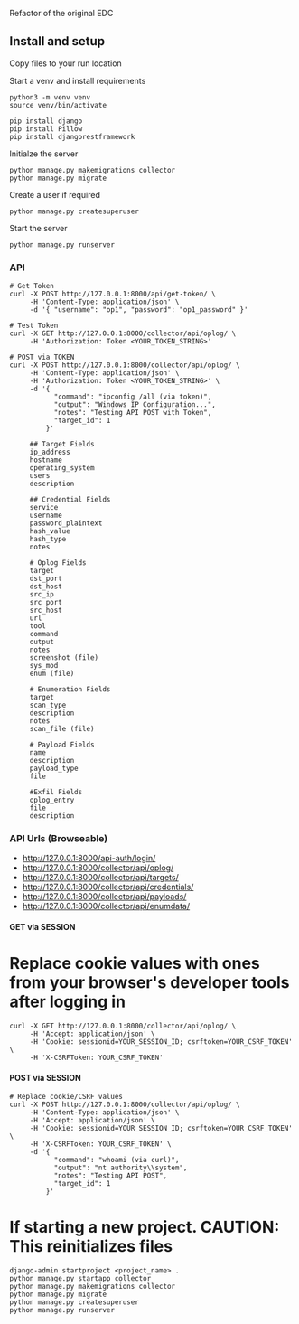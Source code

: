 Refactor of the original EDC

## Install and setup
Copy files to your run location

Start a venv and install requirements
```
python3 -m venv venv
source venv/bin/activate

pip install django
pip install Pillow
pip install djangorestframework
```

Initialze the server
```
python manage.py makemigrations collector
python manage.py migrate
```
Create a user if required
```
python manage.py createsuperuser

```

Start the server
```
python manage.py runserver
```

### API
```
# Get Token
curl -X POST http://127.0.0.1:8000/api/get-token/ \
     -H 'Content-Type: application/json' \
     -d '{ "username": "op1", "password": "op1_password" }'

# Test Token
curl -X GET http://127.0.0.1:8000/collector/api/oplog/ \
     -H 'Authorization: Token <YOUR_TOKEN_STRING>'

# POST via TOKEN
curl -X POST http://127.0.0.1:8000/collector/api/oplog/ \
     -H 'Content-Type: application/json' \
     -H 'Authorization: Token <YOUR_TOKEN_STRING>' \
     -d '{
           "command": "ipconfig /all (via token)",
           "output": "Windows IP Configuration...",
           "notes": "Testing API POST with Token",
           "target_id": 1
         }'

     ## Target Fields
     ip_address
     hostname
     operating_system
     users
     description

     ## Credential Fields
     service
     username
     password_plaintext
     hash_value
     hash_type
     notes

     # Oplog Fields
     target
     dst_port
     dst_host
     src_ip
     src_port
     src_host
     url
     tool
     command
     output
     notes
     screenshot (file)
     sys_mod
     enum (file)

     # Enumeration Fields
     target
     scan_type
     description
     notes
     scan_file (file)

     # Payload Fields
     name
     description
     payload_type
     file

     #Exfil Fields
     oplog_entry
     file
     description

```

### API Urls (Browseable)
- http://127.0.0.1:8000/api-auth/login/
- http://127.0.0.1:8000/collector/api/oplog/
- http://127.0.0.1:8000/collector/api/targets/
- http://127.0.0.1:8000/collector/api/credentials/
- http://127.0.0.1:8000/collector/api/payloads/
- http://127.0.0.1:8000/collector/api/enumdata/

#### GET via SESSION
# Replace cookie values with ones from your browser's developer tools after logging in
```
curl -X GET http://127.0.0.1:8000/collector/api/oplog/ \
     -H 'Accept: application/json' \
     -H 'Cookie: sessionid=YOUR_SESSION_ID; csrftoken=YOUR_CSRF_TOKEN' \
     -H 'X-CSRFToken: YOUR_CSRF_TOKEN'
```

#### POST via SESSION
```
# Replace cookie/CSRF values
curl -X POST http://127.0.0.1:8000/collector/api/oplog/ \
     -H 'Content-Type: application/json' \
     -H 'Accept: application/json' \
     -H 'Cookie: sessionid=YOUR_SESSION_ID; csrftoken=YOUR_CSRF_TOKEN' \
     -H 'X-CSRFToken: YOUR_CSRF_TOKEN' \
     -d '{
           "command": "whoami (via curl)",
           "output": "nt authority\\system",
           "notes": "Testing API POST",
           "target_id": 1
         }'
```

# If starting a new project. CAUTION: This reinitializes files
```
django-admin startproject <project_name> .
python manage.py startapp collector
python manage.py makemigrations collector
python manage.py migrate
python manage.py createsuperuser
python manage.py runserver